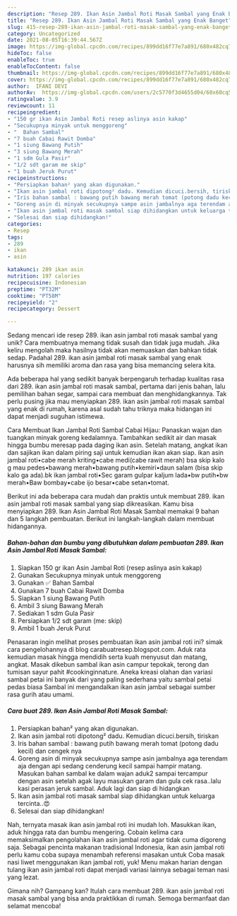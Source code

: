 ```yaml
---
description: "Resep 289. Ikan Asin Jambal Roti Masak Sambal yang Enak Banget"
title: "Resep 289. Ikan Asin Jambal Roti Masak Sambal yang Enak Banget"
slug: 415-resep-289-ikan-asin-jambal-roti-masak-sambal-yang-enak-banget
category: Uncategorized
date: 2021-08-05T16:39:44.567Z
image: https://img-global.cpcdn.com/recipes/899dd16f77e7a891/680x482cq70/289-ikan-asin-jambal-roti-masak-sambal-foto-resep-utama.jpg
hideToc: false
enableToc: true
enableTocContent: false
thumbnail: https://img-global.cpcdn.com/recipes/899dd16f77e7a891/680x482cq70/289-ikan-asin-jambal-roti-masak-sambal-foto-resep-utama.jpg
cover: https://img-global.cpcdn.com/recipes/899dd16f77e7a891/680x482cq70/289-ikan-asin-jambal-roti-masak-sambal-foto-resep-utama.jpg
author:  IFANI DEVI
authorAv:  https://img-global.cpcdn.com/users/2c5770f3d4655d04/60x60cq50/avatar.jpg
ratingvalue: 3.9
reviewcount: 11
recipeingredient:
- "150 gr ikan Asin Jambal Roti resep aslinya asin kakap"
- "Secukupnya minyak untuk menggoreng"
- "  Bahan Sambal"
- "7 buah Cabai Rawit Domba"
- "1 siung Bawang Putih"
- "3 siung Bawang Merah"
- "1 sdm Gula Pasir"
- "1/2 sdt garam me skip"
- "1 buah Jeruk Purut"
recipeinstructions:
- "Persiapkan bahan² yang akan digunakan."
- "Ikan asin jambal roti dipotong² dadu. Kemudian dicuci.bersih, tiriskan"
- "Iris bahan sambal : bawang putih bawang merah tomat (potong dadu kecil) dan cengek nya"
- "Goreng asin di minyak secukupnya sampe asin jambalnya aga terendam aja dengan api sedang cenderung kecil sampai hampir matang. Masukan bahan sambal ke dalam wajan aduk2 sampai tercampur dengan asin setelah agak layu masukan garam dan gula cek rasa..lalu kasi perasan jeruk sambal. Aduk lagi dan siap di hidangkan"
- "Ikan asin jambal roti masak sambal siap dihidangkan untuk keluarga tercinta..😍"
- "Selesai dan siap dihidangkan!"
categories:
- Resep
tags:
- 289
- ikan
- asin

katakunci: 289 ikan asin 
nutrition: 197 calories
recipecuisine: Indonesian
preptime: "PT32M"
cooktime: "PT58M"
recipeyield: "2"
recipecategory: Dessert

---
```



Sedang mencari ide resep 289. ikan asin jambal roti masak sambal yang unik? Cara membuatnya memang tidak susah dan tidak juga mudah. Jika keliru mengolah maka hasilnya tidak akan memuaskan dan bahkan tidak sedap. Padahal 289. ikan asin jambal roti masak sambal yang enak harusnya sih memiliki aroma dan rasa yang bisa memancing selera kita.


Ada beberapa hal yang sedikit banyak berpengaruh terhadap kualitas rasa dari 289. ikan asin jambal roti masak sambal, pertama dari jenis bahan, lalu pemilihan bahan segar, sampai cara membuat dan menghidangkannya. Tak perlu pusing jika mau menyiapkan 289. ikan asin jambal roti masak sambal yang enak di rumah, karena asal sudah tahu triknya maka hidangan ini dapat menjadi suguhan istimewa.

Cara Membuat Ikan Jambal Roti Sambal Cabai Hijau: Panaskan wajan dan tuangkan minyak goreng kedalamnya. Tambahkan sedikit air dan masak hingga bumbu meresap pada daging ikan asin. Setelah matang, angkat ikan dan sajikan ikan dalam piring saji untuk kemudian ikan akan siap. ikan asin jambal roti•cabe merah kriting•cabe medi(cabe rawit merah) bsa skip kalo g mau pedes•bawang merah•bawang putih•kemiri•daun salam (bisa skip kalo ga ada).bk ikan jambal roti•Sec garam gulpar kaljum lada•bw putih•bw merah•Baw bombay•cabe ijo besar•cabe setan•tomat.


Berikut ini ada beberapa cara mudah dan praktis untuk membuat 289. ikan asin jambal roti masak sambal yang siap dikreasikan. Kamu bisa menyiapkan 289. Ikan Asin Jambal Roti Masak Sambal memakai 9 bahan dan 5 langkah pembuatan. Berikut ini langkah-langkah dalam membuat hidangannya.

<!--inarticleads1-->

##### Bahan-bahan dan bumbu yang dibutuhkan dalam pembuatan 289. Ikan Asin Jambal Roti Masak Sambal:

1. Siapkan 150 gr ikan Asin Jambal Roti (resep aslinya asin kakap)
1. Gunakan Secukupnya minyak untuk menggoreng
1. Gunakan  ✅ Bahan Sambal
1. Gunakan 7 buah Cabai Rawit Domba
1. Siapkan 1 siung Bawang Putih
1. Ambil 3 siung Bawang Merah
1. Sediakan 1 sdm Gula Pasir
1. Persiapkan 1/2 sdt garam (me: skip)
1. Ambil 1 buah Jeruk Purut


Penasaran ingin melihat proses pembuatan ikan asin jambal roti ini? simak cara pengelohannya di blog carabuatresep.blogspot.com. Aduk rata kemudian masak hingga mendidih serta kuah menyusut dan matang, angkat. Masak dikebun sambal ikan asin campur tepokak, terong dan tumisan sayur pahit #cookinginnature. Aneka kreasi olahan dan variasi sambal petai ini banyak dari yang paling sederhana yaitu sambal petai pedas biasa Sambal ini mengandalkan ikan asin jambal sebagai sumber rasa gurih atau umami. 

<!--inarticleads2-->

##### Cara buat 289. Ikan Asin Jambal Roti Masak Sambal:

1. Persiapkan bahan² yang akan digunakan.
1. Ikan asin jambal roti dipotong² dadu. Kemudian dicuci.bersih, tiriskan
1. Iris bahan sambal : bawang putih bawang merah tomat (potong dadu kecil) dan cengek nya
1. Goreng asin di minyak secukupnya sampe asin jambalnya aga terendam aja dengan api sedang cenderung kecil sampai hampir matang. Masukan bahan sambal ke dalam wajan aduk2 sampai tercampur dengan asin setelah agak layu masukan garam dan gula cek rasa..lalu kasi perasan jeruk sambal. Aduk lagi dan siap di hidangkan
1. Ikan asin jambal roti masak sambal siap dihidangkan untuk keluarga tercinta..😍
1. Selesai dan siap dihidangkan!

Nah, ternyata masak ikan asin jambal roti ini mudah loh. Masukkan ikan, aduk hingga rata dan bumbu mengering. Cobain kelima cara memaksimalkan pengolahan ikan asin jambal roti agar tidak cuma digoreng saja. Sebagai pencinta makanan tradisional Indonesia, ikan asin jambal roti perlu kamu coba supaya menambah referensi masakan untuk Coba masak nasi liwet menggunakan ikan jambal roti, yuk! Menu makan harian dengan tulang ikan asin jambal roti dapat menjadi variasi lainnya sebagai teman nasi yang lezat. 

Gimana nih? Gampang kan? Itulah cara membuat 289. ikan asin jambal roti masak sambal yang bisa anda praktikkan di rumah. Semoga bermanfaat dan selamat mencoba!
